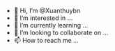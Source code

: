- 👋 Hi, I’m @Xuanthuybn
- 👀 I’m interested in ...
- 🌱 I’m currently learning ...
- 💞️ I’m looking to collaborate on ...
- 📫 How to reach me ...

<!---
Xuanthuybn/Xuanthuybn is a ✨ special ✨ repository because its `README.md` (this file) appears on your GitHub profile.
You can click the Preview link to take a look at your changes.
--->
